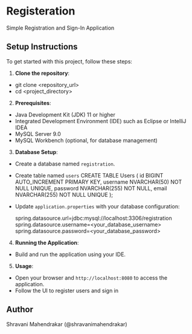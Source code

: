 # Registeration

Simple Registration and Sign-In Application

## Setup Instructions

To get started with this project, follow these steps:

1. **Clone the repository**:
- git clone <repository_url>
- cd <project_directory>

2. **Prerequisites**:
- Java Development Kit (JDK) 11 or higher
- Integrated Development Environment (IDE) such as Eclipse or IntelliJ IDEA
- MySQL Server 9.0
- MySQL Workbench (optional, for database management)

3. **Database Setup**:
- Create a database named `registration`.
- Create table named `users`
    CREATE TABLE Users (
    id BIGINT AUTO_INCREMENT PRIMARY KEY,
    username NVARCHAR(50) NOT NULL UNIQUE,
    password NVARCHAR(255) NOT NULL,
    email NVARCHAR(255) NOT NULL UNIQUE
    );
- Update `application.properties` with your database configuration:
  
  spring.datasource.url=jdbc:mysql://localhost:3306/registration
  spring.datasource.username=<your_database_username>
  spring.datasource.password=<your_database_password>
  

4. **Running the Application**:
- Build and run the application using your IDE.

5. **Usage**:
- Open your browser and `http://localhost:8080` to access the application.
- Follow the UI to register users and sign in

## Author
Shravani Mahendrakar (@shravanimahendrakar)
